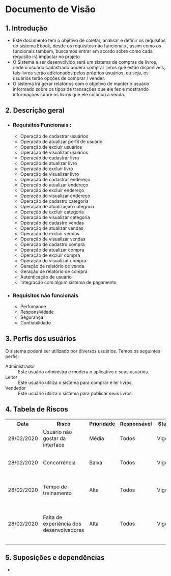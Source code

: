 <h1> Documento de Visão</h1>
  
<h2> 1. Introdução</h2>
  <ul>
    <li>Este documento tem o objetivo de coletar, analisar e definir os requisitos do sistema Ebook, desde os requisitos não funcionais , assim como os funcionais também, buscamos entrar em acordo sobre como cada requisito irá impactar no projeto</li>
    <li>O Sistema a ser desenvolvido será um sistema de compras de livros, onde o usuário cadastrado poderá comprar livros que estão disponíveis, tais livros serão adicionados pelos próprios usuários, ou seja, os usuários terão opções de comprar / vender. </li>
    <li>O sistema irá gerar relatórios com o objetivo de manter o usuário informado sobre os tipos de transações que ele fez e mostrando informações sobre os livros que ele colocou a venda. </li>
  </ul>
<h2>2. Descrição geral </h2>
  <ul>
    <li><h3>Requisitos Funcionais :</h3>
      <ul>
        <li>Operação de cadastrar usuários</li>
        <li>Operação de atualizar perfil de usuário</li>
        <li>Operação de excluir usuários</li>
        <li>Operação de visualizar usuários</li>
        <li>Operação de cadastrar livro</li>
        <li>Operação de atualizar livro</li>
        <li>Operação de excluir livro</li>
        <li>Operação de visualizar livro</li>
        <li>Operação de cadastrar endereço</li>
        <li>Operação de atualizar endereço</li>
        <li>Operação de excluir endereço</li>
        <li>Operação de visualizar endereço</li>
        <li>Operação de cadastro categoria</li>
        <li>Operação de atualização categoria</li>
        <li>Operação de excluir categoria</li>
        <li>Operação de visualizar categoria</li>
        <li>Operação de cadastro vendas</li>
        <li>Operação de atualizar vendas</li>
        <li>Operação de excluir vendas</li>
        <li>Operação de visualizar vendas</li>
        <li>Operação de cadastro compra</li>
        <li>Operação de atualizar compra</li>
        <li>Operação de excluir compra</li>
        <li>Operação de visualizar compra</li>
        <li>Geração de relatório de venda</li>
        <li>Geração de relatório de compra</li>
        <li>Autenticação de usuário</li>
        <li>Integração com algum sistema de pagamento</li>
      </ul>
    </li>
    <li><h3>Requisitos não funcionais</h3>
      <ul>
        <li>Perfomance</li>
        <li>Responsividade</li>
        <li>Segurança</li>
        <li>Confiabilidade</li>
      </ul>
    </li>
  </ul>
<h2>3. Perfis dos usuários</h2>
  <p>O sistema poderá ser utilizado por diversos usuários. Temos os seguintes perfis:</p>
  <dl>
    <dt>Administrador</dt>
    <dd>Este usuário administra e modera o aplicativo e seus usuários.</dd>
    <dt>Leitor</dt>
    <dd>Este usuário utiliza o sistema para comprar e ler livros.</dd>
    <dt>Vendedor</dt>
    <dd>Este usuário utiliza o sistema para publicar seus livros.</dd>
  </dl>
<h2>4. Tabela de Riscos</h2>
<table>
  <tr>
    <th>Data</th>
    <th>Risco</th>
    <th>Prioridade</th>
    <th>Responsável</th>
    <th>Status</th>
    <th>Providência/Solução</th>
  </tr>
  <tr>
    <td>28/02/2020</td>
    <td>Usuário não gostar da interface</td>
    <td>Média</td>
    <td>Todos</td>
    <td>Vigente</td>
    <td>Desenvolver a interface com o feedback do usuário</td>
  </tr>
  <tr>
    <td>28/02/2020</td>
    <td>Concorrência</td>
    <td>Baixa</td>
    <td>Todos</td>
    <td>Vigente</td>
    <td>Analisar o motivo da preferência dos usuários pela concorrência</td>
  </tr>
  <tr>
    <td>28/02/2020</td>
    <td>Tempo de treinamento</td>
    <td>Alta</td>
    <td>Todos</td>
    <td>Vigente</td>
    <td>Planejar e reforçar os estudos das tecnologias utilizadas</td>
  </tr>
  <tr>
    <td>28/02/2020</td>
    <td>Falta de experiência dos desenvolvedores</td>
    <td>Alta</td>
    <td>Todos</td>
    <td>Vigente</td>
    <td>Estudar as melhores tecnicas para melhorar a perfomance e otimização do sistema</td>
  </tr>
</table>

<h2>5. Suposições e dependências</h2>
<ul>
  <li></li>
</ul>

